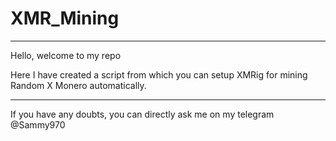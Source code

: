 # XMR_Mining

________________________
Hello, welcome to my repo

Here I have created a script from which you can setup XMRig for mining Random X Monero automatically.
_______________________________________________________________________

If you have any doubts, you can directly ask me on my telegram 
@Sammy970

[Contact me on my Telegram]: https://t.me/Sammy970
